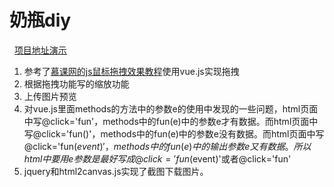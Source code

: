 # 奶瓶diy
 
[项目地址演示](https://luoanyang.github.io/vueProductDiy/index.html)  

1. 参考了[慕课网的js鼠标拖拽效果教程](http://www.imooc.com/learn/60)使用vue.js实现拖拽
2. 根据拖拽功能写的缩放功能
3. 上传图片预览
4. 对vue.js里面methods的方法中的参数e的使用中发现的一些问题，html页面中写@click='fun'，methods中的fun(e)中的参数e才有数据。而html页面中写@click='fun()'，methods中的fun(e)中的参数e没有数据。而html页面中写@click='fun($event)'，methods中的fun(e)中的输出参数e又有数据。所以html中要用e参数是最好写成@click='fun($event)'或者@click='fun'
5. jquery和html2canvas.js实现了截图下载图片。

